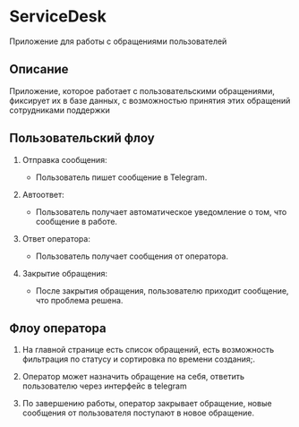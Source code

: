 # ServiceDesk

Приложение для работы с обращениями пользователей

## Описание

Приложение, которое работает с пользовательскими обращениями, фиксирует их в базе данных, с возможностью принятия этих обращений сотрудниками поддержки

## Пользовательский флоу

1. Отправка сообщения: 
   - Пользователь пишет сообщение в Telegram.
  
2. Автоответ: 
   - Пользователь получает автоматическое уведомление о том, что сообщение в работе.
  
3. Ответ оператора: 
   - Пользователь получает сообщения от оператора.
  
4. Закрытие обращения: 
   - После закрытия обращения, пользователю приходит сообщение, что проблема решена.

## Флоу оператора

1. На главной странице есть список обращений, есть возможность фильтрация по статусу и сортировка по времени создания;.
  
2. Оператор может назначить обращение на себя, ответить пользователю через интерфейс в telegram

3. По завершению работы, оператор закрывает обращение, новые сообщения от пользователя поступают в новое обращение.
